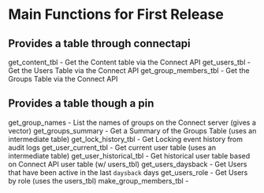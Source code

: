 # Main Functions for First Release

## Provides a table through connectapi

get_content_tbl - Get the Content table via the Connect API
get_users_tbl - Get the Users Table via the Connect API
get_group_members_tbl - Get the Groups Table via the Connect API

## Provides a table though a pin

get_group_names - List the names of groups on the Connect server (gives a vector)
get_groups_summary - Get a Summary of the Groups Table (uses an intermediate table)
get_lock_history_tbl - Get Locking event history from audit logs
get_user_current_tbl - Get current user table (uses an intermediate table)
get_user_historical_tbl - Get historical user table based on Connect API user table (w/ users_tbl)
get_users_daysback - Get Users that have been active in the last `daysback` days
get_users_role - Get Users by role (uses the users_tbl)
make_group_members_tbl - 
